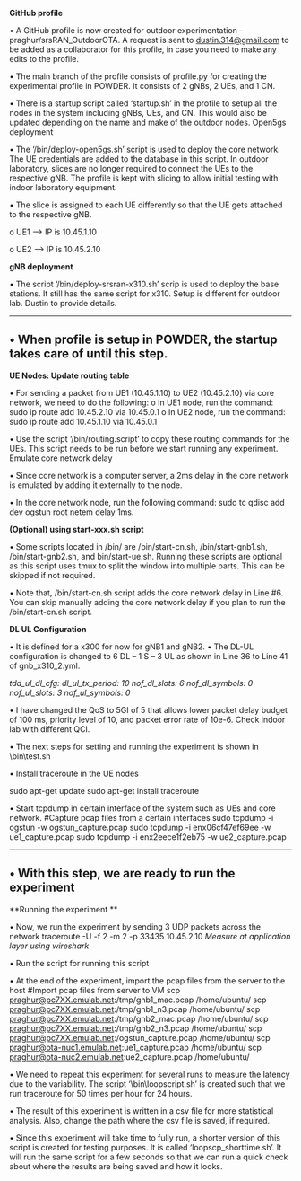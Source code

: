 **GitHub profile**

•	A GitHub profile is now created for outdoor experimentation - praghur/srsRAN_OutdoorOTA. A request is sent to dustin.314@gmail.com to be added as a collaborator for this profile, in case you need to make any edits to the profile. 

•	The main branch of the profile consists of profile.py for creating the experimental profile in POWDER. It consists of 2 gNBs, 2 UEs, and 1 CN.

•	There is a startup script called ‘startup.sh’ in the profile to setup all the nodes in the system including gNBs, UEs, and CN. This would also be updated depending on the name and make of the outdoor nodes. 
Open5gs deployment 

•	The ‘/bin/deploy-open5gs.sh’ script is used to deploy the core network. The UE credentials are added to the database in this script. In outdoor laboratory, slices are no longer required to connect the UEs to the respective gNB. The profile is kept with slicing to allow initial testing with indoor laboratory equipment. 

•	The slice is assigned to each UE differently so that the UE gets attached to the respective gNB.

o	UE1 --> IP is 10.45.1.10 

o	UE2 --> IP is 10.45.2.10 


**gNB deployment**

•	The script ‘/bin/deploy-srsran-x310.sh’ scrip is used to deploy the base stations. It still has the same script for x310. Setup is different for outdoor lab. Dustin to provide details. 

------------------------------------------------------------------------------------------------------------------	
•	When profile is setup in POWDER, the startup takes care of until this step. 
------------------------------------------------------------------------------------------------------------------	

**UE Nodes: Update routing table**

•	For sending a packet from UE1 (10.45.1.10) to UE2 (10.45.2.10) via core network, we need to do the following:
o	In UE1 node, run the command: sudo ip route add 10.45.2.10 via 10.45.0.1
o	In UE2 node, run the command: sudo ip route add 10.45.1.10 via 10.45.0.1

•	Use the script ‘/bin/routing.script’ to copy these routing commands for the UEs. This script needs to be run before we start running any experiment. 
Emulate core network delay

•	Since core network is a computer server, a 2ms delay in the core network is emulated by adding it externally to the node. 

•	In the core network node, run the following command: sudo tc qdisc add dev ogstun root netem delay 1ms.

**(Optional) using start-xxx.sh script**

•	Some scripts located in /bin/ are /bin/start-cn.sh, /bin/start-gnb1.sh, /bin/start-gnb2.sh, and bin/start-ue.sh. Running these scripts are optional as this script uses tmux to split the window into multiple parts. This can be skipped if not required. 

•	Note that, /bin/start-cn.sh script adds the core network delay in Line #6. You can skip manually adding the core network delay if you plan to run the /bin/start-cn.sh script. 

**DL UL Configuration**


•	It is defined for a x300 for now for gNB1 and gNB2. 
•	The DL-UL configuration is changed to 6 DL – 1 S – 3 UL as shown in Line 36 to Line 41 of gnb_x310_2.yml. 

_tdd_ul_dl_cfg:
    dl_ul_tx_period: 10
    nof_dl_slots: 6
    nof_dl_symbols: 0
    nof_ul_slots: 3
    nof_ul_symbols: 0_
 
•	I have changed the QoS to 5GI of 5 that allows lower packet delay budget of 100 ms, priority level of 10, and packet error rate of 10e-6. Check indoor lab with different QCI. 

•	The next steps for setting and running the experiment is shown in \bin\test.sh

•	Install traceroute in the UE nodes 

sudo apt-get update
sudo apt-get install traceroute

•	Start tcpdump in certain interface of the system such as UEs and core network. 
#Capture pcap files from a certain interfaces
sudo tcpdump -i ogstun -w ogstun_capture.pcap
sudo tcpdump -i enx06cf47ef69ee -w ue1_capture.pcap
sudo tcpdump -i enx2eece1f2eb75 -w ue2_capture.pcap

------------------------------------------------------------------------------------------------------------------	
•	With this step, we are ready to run the experiment 
------------------------------------------------------------------------------------------------------------------	

**Running the experiment **

•	Now, we run the experiment by sending 3 UDP packets across the network
traceroute -U -f 2 -m 2 -p 33435 10.45.2.10
_Measure at application layer using wireshark_

•	Run the script for running this script 

•	At the end of the experiment, import the pcap files from the server to the host
#Import pcap files from server to VM
scp praghur@pc7XX.emulab.net:/tmp/gnb1_mac.pcap /home/ubuntu/
scp praghur@pc7XX.emulab.net:/tmp/gnb1_n3.pcap /home/ubuntu/
scp praghur@pc7XX.emulab.net:/tmp/gnb2_mac.pcap /home/ubuntu/
scp praghur@pc7XX.emulab.net:/tmp/gnb2_n3.pcap /home/ubuntu/
scp praghur@pc7XX.emulab.net:/ogstun_capture.pcap /home/ubuntu/
scp praghur@ota-nuc1.emulab.net:ue1_capture.pcap /home/ubuntu/
scp praghur@ota-nuc2.emulab.net:ue2_capture.pcap /home/ubuntu/

•	We need to repeat this experiment for several runs to measure the latency due to the variability. The script ‘\bin\loopscript.sh’ is created such that we run traceroute for 50 times per hour for 24 hours. 

•	The result of this experiment is written in a csv file for more statistical analysis. Also, change the path where the csv file is saved, if required. 

•	Since this experiment will take time to fully run, a shorter version of this script is created for testing purposes. It is called ‘loopscp_shorttime.sh’. It will run the same script for a few seconds so that we can run a quick check about where the results are being saved and how it looks. 





